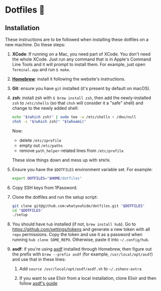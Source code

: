 # Dotfiles 🥑

## Installation

These instructions are to be followed when installing these dotfiles on a new
machine. Do these steps:

  1. **XCode**: If running on a Mac, you need part of XCode. You don't need the
  whole XCode. Just run any command that is in Apple's Command Line Tools and it
  will prompt to install them. For example, just open `Terminal.app` and run `$
  make`.

  1. [**Homebrew**][homebrew]: install it following the website's instructions.

  1. **Git**: ensure you have `git` installed (it's present by default on macOS).

  1. **zsh**: install zsh with `$ brew install zsh`, then add the
     newly-installed `zsh` to `/etc/shells` (so that `chsh` will consider it a
     "safe" shell) and change to the newly added shell:

     ```sh
     echo "$(which zsh)" | sudo tee -a /etc/shells > /dev/null
     chsh -s "$(which zsh)" "$(whoami)"
     ```

     Now:

       * delete `/etc/zprofile`
       * empty out `/etc/paths`
       * remove `path_helper`-related lines from `/etc/profile`

     These slow things down and mess up with `$PATH`.

  1. Ensure you have the `$DOTFILES` environment variable set. For example:

     ```sh
     export DOTFILES="$HOME/dotfiles"
     ```

  1. Copy SSH keys from 1Password.

  1. Clone the dotfiles and run the setup script:

     ```sh
     git clone git@github.com:whatyouhide/dotfiles.git "$DOTFILES"
     cd "$DOTFILES"
     ./setup
     ```

  1. You should have `hub` installed (if not, `brew install hub`). Go to
     <https://github.com/settings/tokens> and generate a new token with all
     `repo` permissions. Copy the token and use it as a password when running
     `hub clone SOME_REPO`. Otherwise, paste it into `~/.config/hub`.

  1. **asdf**: if you're using [asdf][asdf] installed through Homebrew, then
     figure out the prefix with `brew --prefix asdf` (for example,
     `/usr/local/opt/asdf`) and use that in these lines:

     1. Add `source /usr/local/opt/asdf/asdf.sh` to `~/.zshenv-extra`

     1. If you want to use Elixir from a local installation, clone Elixir and
        then follow [asdf's guide][asdf-guide-local-elixir]

[asdf]: https://github.com/asdf-vm/asdf
[asdf-guide-local-elixir]: https://github.com/asdf-vm/asdf-elixir#compiling-from-a-git-reference-or-from-source
[homebrew]: http://brew.sh/
